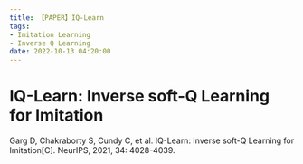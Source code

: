 ```yaml
---
title: 【PAPER】IQ-Learn
tags:
- Imitation Learning
- Inverse Q Learning
date: 2022-10-13 04:20:00
---
```


# IQ-Learn: Inverse soft-Q Learning for Imitation

Garg D, Chakraborty S, Cundy C, et al. IQ-Learn: Inverse soft-Q Learning for Imitation[C]. NeurIPS, 2021, 34: 4028-4039.

<!-- more -->